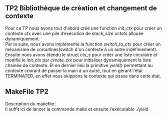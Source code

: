 ## TP2 Bibliothèque de création et changement de contexte

Pour ce TP nous avons tout d'abord créé une function *init_ctx* pour créer un contexte ctx avec une pile d’exécution de *stack_size* octets allouée dynamiquement.  
Par la suite, nous avons implémenté la function *switch_to_ctx* pour créer un mécanisme de coroutines(switch d'un contexte à un autre indéfiniement).  
Ensuite nous avons étendu le struct *ctx_s* pour créer une liste circulaire et modifié le *init_ctx* par *create_ctx* pour initialiser dynamiquement la liste chainée de contexte. Et en dernier lieu la primitive *yield()* permettant au contexte courant de passer la main à un autre, tout en gérant l'état TERMINATED, en effet nous skippons le contexte qui passe dans cette état.

## MakeFile TP2

Description du makefile :  
Il suffit ici de lancer la commande make et ensuite l'exécutable ./yield 
